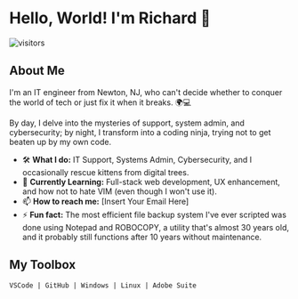# Hello, World! I'm Richard 👋

![visitors](https://visitor-badge.glitch.me/badge?page_id=yourgithub.username.yourgithub.username)

## About Me

I'm an IT engineer from Newton, NJ, who can't decide whether to conquer the world of tech or just fix it when it breaks. 🌍💻 

By day, I delve into the mysteries of support, system admin, and cybersecurity; by night, I transform into a coding ninja, trying not to get beaten up by my own code.

- 🛠️ **What I do:** IT Support, Systems Admin, Cybersecurity, and I occasionally rescue kittens from digital trees.
- 🌱 **Currently Learning:** Full-stack web development, UX enhancement, and how not to hate VIM (even though I won't use it).
- 📫 **How to reach me:** [Insert Your Email Here]
- ⚡ **Fun fact:** The most efficient file backup system I've ever scripted was done using Notepad and ROBOCOPY, a utility that's almost 30 years old, and it probably still functions after 10 years without maintenance.

## My Toolbox

```text
VSCode | GitHub | Windows | Linux | Adobe Suite
```